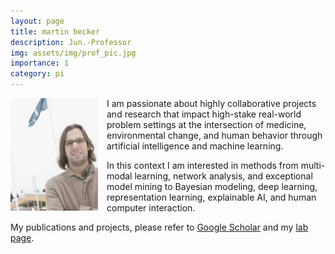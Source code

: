 ```yaml
---
layout: page
title: martin becker
description: Jun.-Professor
img: assets/img/prof_pic.jpg
importance: 1
category: pi
---
```


<img src="/assets/img/prof_pic.jpg" style="float: left; width: 10em; padding-right: 1em; padding-bottom: 1em"/>

I am passionate about highly collaborative projects and research that impact high-stake real-world problem settings at the intersection of medicine, environmental change, and human behavior through artificial intelligence and machine learning.

In this context I am interested in methods from multi-modal learning, network analysis, and exceptional model mining to Bayesian modeling, deep learning, representation learning, explainable AI, and human computer interaction.

My publications and projects, please refer to [Google Scholar](https://scholar.google.com/citations?user=n99pDOAAAAAJ&hl=en) and my [lab page](/).
